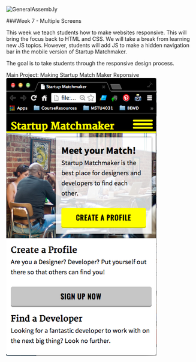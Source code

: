 ![GeneralAssemb.ly](https://github.com/generalassembly/ga-ruby-on-rails-for-devs/raw/master/images/ga.png "GeneralAssemb.ly")

###Week 7 - Multiple Screens

This week we teach students how to make websites responsive. This will bring the focus back to HTML and CSS. We will take a break from learning new JS topics. However, students will add JS to make a hidden navigation bar in the mobile version of Startup Matchmaker.

The goal is to take students through the responsive design process. 


Main Project: Making Startup Match Maker Reponsive
![](14_lab_responsive/solution/mb_starter_up_match_maker.png)